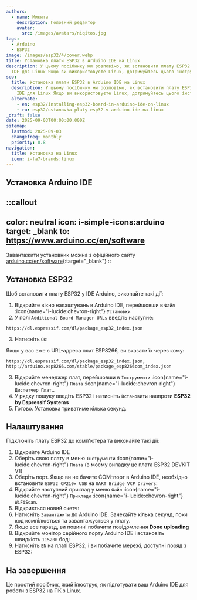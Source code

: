```yaml
---
authors:
  - name: Микита
    description: Головний редактор
    avatar:
      src: /images/avatars/niqitos.jpg
tags:
  - Arduino
  - ESP32
image: /images/esp32/4/cover.webp
title: Установка плати ESP32 в Arduino IDE на Linux
description: У цьому посібнику ми розповімо, як встановити плату ESP32 в Arduino
  IDE для Linux Якщо ви використовуєте Linux, дотримуйтесь цього інструкції.
seo:
  title: Установка плати ESP32 в Arduino IDE на Linux
  description: У цьому посібнику ми розповімо, як встановити плату ESP32 в Arduino
    IDE для Linux Якщо ви використовуєте Linux, дотримуйтесь цього інструкції.
  alternate:
    - en: esp32/installing-esp32-board-in-arduino-ide-on-linux
    - ru: esp32/ustanovka-platy-esp32-v-arduino-ide-na-linux
_draft: false
date: 2025-09-03T00:00:00.000Z
sitemap:
  lastmod: 2025-09-03
  changefreq: monthly
  priority: 0.8
navigation:
  title: Установка на Linux
  icon: i-fa7-brands:linux
---
```


## Установка Arduino IDE

::callout
---
color: neutral
icon: i-simple-icons:arduino
target: _blank
to: https://www.arduino.cc/en/software
---
Завантажити установник можна з офіційного сайту [arduino.cc/en/software](https://www.arduino.cc/en/software){:target="_blank"}
::

## Установка ESP32

Щоб встановити плату ESP32 у IDE Arduino, виконайте такі дії:

1. Відкрийте вікно налаштувань в Arduino IDE, перейшовши в `Файл` :icon{name="i-lucide:chevron-right"} `Установки`
2. У полі `Additional Board Manager URLs` введіть наступне:

```text
https://dl.espressif.com/dl/package_esp32_index.json
```

3. Натисніть `ОК`:

Якщо у вас вже є URL-адреса плат ESP8266, ви вказати їх через кому:
```
https://dl.espressif.com/dl/package_esp32_index.json, http://arduino.esp8266.com/stable/package_esp8266com_index.json
```

3. Відкрийте менеджер плат, перейшовши в `Інструменти` :icon{name="i-lucide:chevron-right"} `Плата` :icon{name="i-lucide:chevron-right"} `Диспетчер Плат…`
4. У рядку пошуку введіть ESP32 і натисніть `Встановити` навпроти **ESP32 by Espressif Systems**
5. Готово. Установка триватиме кілька секунд.

## Налаштування

Підключіть плату ESP32 до комп'ютера та виконайте такі дії:

1. Відкрийте Arduino IDE
2. Оберіть свою плату в меню `Інструменти` :icon{name="i-lucide:chevron-right"} `Плата` (в моєму випадку це плата ESP32 DEVKIT V1)
3. Оберіть порт. Якщо ви не бачите COM-порт в Arduino IDE, необхідно встановити `ESP32 CP210x USB` на `UART Bridge VCP Drivers`:
4. Відкрийте наступний приклад у меню `Файл` :icon{name="i-lucide:chevron-right"} `Приклади` :icon{name="i-lucide:chevron-right"} `WiFiScan`.
5. Відкриється новий скетч:
6. Натисніть `Завантажити` до Arduino IDE. Зачекайте кілька секунд, поки код компілюється та завантажується у плату.
7. Якщо все гаразд, ви повинні побачити повідомлення **Done uploading**
8. Відкрийте монітор серійного порту Arduino IDE і встановіть швидкість `115200` бод: 
9. Натисніть `EN` на платі ESP32, і ви побачите мережі, доступні поряд з ESP32:

## На завершення

Це простий посібник, який ілюструє, як підготувати ваш Arduino IDE для роботи з ESP32 на ПК з Linux.
